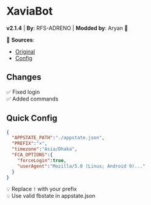 
# XaviaBot  
**v2.1.4** | **By**: RFS-ADRENO | **Modded by**: Aryan 🎀 

🔗 **Sources**:  
- [Original](https://github.com/XaviaTeam/XaviaBot)  
- [Config](https://github.com/aryannix/Xaviabot/blob/main/config/config.main.json)  

## Changes  
✅ Fixed login  
✅ Added commands  

## Quick Config  
```json
{
  "APPSTATE_PATH":"./appstate.json",
  "PREFIX":"×",
  "timezone":"Asia/Dhaka",
  "FCA_OPTIONS":{
    "forceLogin":true,
    "userAgent":"Mozilla/5.0 (Linux; Android 9)..."
  }
}
```

💡 Replace `!` with your prefix  
💡 Use valid fbstate in appstate.json 
